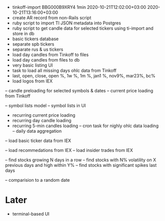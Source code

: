 + tinkoff-import BBG000B9XRY4 1min 2020-10-21T12:02:00+03:00 2020-10-21T13:16:00+03:00
+ create AR record from non-Rails script
+ ruby script to import TI JSON metadata into Postgres
+ ruby script to get candle data for selected tickers using ti-import and store in db
+ basic tickers database
+ separate spb tickers
+ separate rus & us tickers
+ load day candles from Tinkoff to files
+ load day candles from files to db
+ very basic listing UI
+ task to load all missing days ohlc data from Tinkoff
+ last, open, close, open %, 1w %, 1m %, jan1 %, nov9%, mar23%, bc%
+ load logos from IEX

– candle preloading for selected symbols & dates
– current price loading from Tinkoff

– symbol lists model
– symbol lists in UI

- recurring current price loading
- recurring day candle loading
- recurring 5-min candles loading
– cron task for nighly ohlc data loading
– daily data aggregation

– load basic ticker data from IEX

– load recommedations from IEX
– load insider trades from IEX

– find stocks growing N days in a row
– find stocks with N% volatility on X previous days and high within Y%
– find stocks with significant spikes last days

– comparision to a random date

# Later
- terminal-based UI
